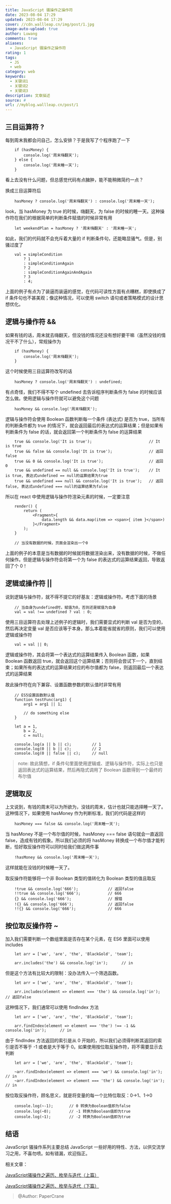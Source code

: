 ```yaml
---
title: JavaScript 骚操作之操作符
date: 2023-08-04 17:29
updated: 2023-08-04 17:29
cover: //cdn.wallleap.cn/img/post/1.jpg
image-auto-upload: true
author: Luwang
comments: true
aliases:
  - JavaScript 骚操作之操作符
rating: 1
tags:
  - JS
  - web
category: web
keywords:
  - 关键词1
  - 关键词2
  - 关键词3
description: 文章描述
source: #
url: //myblog.wallleap.cn/post/1
---
```


## 三目运算符 ?

每到周末我都会问自己，怎么安排？于是我写了个程序跑了一下

```
    if (hasMoney) {
        console.log('周末嗨翻天');
    } else {
        console.log('周末睡一天');
    }
```

看上去没有什么问题，但总感觉代码有点臃肿，能不能稍微简约一点？

换成三目运算符后

```
    hasMoney ? console.log('周末嗨翻天') : console.log('周末睡一天');
```

look，当 hasMoney 为 true 的时候，嗨翻天，为 false 的时候的睡一天。这种操作符在我们的根据简单的判断条件赋值的时候非常有用

```
    let weekendPlan = hasMoney ? '周末嗨翻天' : '周末睡一天';
```

如此，我们的代码就不会充斥着大量的 if 判断条件句，还能略显骚气。但是，别骚过度了

```
    val = simpleCondition
        ? 1
        : simpleConditionAgain
        ? 2
        : simpleConditionAgainAndAgain
        ? 3
        : 4;
```

上面的例子有点为了装逼而装逼的感觉，在代码可读性方面有点糟糕，即使换成了 if 条件句也不甚美观；像这种情况，可以使用 switch 语句或者策略模式的设计思想优化。

## 逻辑与操作符 &&

如果有钱的话，周末就去嗨翻天，但没钱的情况还没有想好要干嘛（虽然没钱的情况干不了什么），常规操作为

```
    if (hasMoney) {
        console.log('周末嗨翻天');
    }
```

这个时候使用三目运算符改写的话

```
    hasMoney ? console.log('周末嗨翻天') : undefined;
```

有点奇怪，我们不得不写个 undefined 去告诉程序判断条件为 false 的时候应该怎么做。使用逻辑与操作符就可以避免这个问题

```
    hasMoney && console.log('周末嗨翻天');
```

逻辑与操作符会使用 Boolean 函数判断每一个条件 (表达式) 是否为 true，当所有的判断条件都为 true 的情况下，就会返回最后的表达式的运算结果；但是如果有判断条件为 false 的话，就会返回第一个判断条件为 false 的运算结果

```
    true && console.log('It is true');                         // It is true
    true && false && console.log('It is true');                // 返回 false
    true && 0 && console.log('It is true');                    // 返回 0
    true && undefined == null && console.log('It is true');    // It is true, 表达式undefined == null的运算结果为true
    true && undefined === null && console.log('It is true');   // 返回 false, 表达式undefined === null的运算结果为false
```

所以在 react 中使用逻辑与操作符渲染元素的时候，一定要注意

```
    render() {
        return (
            <Fragment>{
                data.length && data.map(item => <span>{ item }</span>)
            }</Fragment>
        );
    }

    // 当没有数据的时候，页面会渲染出一个0
```

上面的例子的本意是当有数据的时候就将数据渲染出来，没有数据的时候，不做任何操作。但是逻辑与操作符会将第一个为 false 的表达式的运算结果返回，导致返回了个 0！

## 逻辑或操作符 ||

说到逻辑与操作符，就不得不提它的好基友：逻辑或操作符。考虑下面的场景

```
    // 当自身为undefined时，赋值为0，否则还是赋值为自身
    val = val !== undefined ? val : 0;
```

使用三目运算符去处理上述例子的逻辑时，我们需要显式的判断 val 是否为空的，然后再决定变量 val 是否应该等于本身。那么本着能省就省的原则，我们可以使用逻辑或操作符

```
    val = val || 0;
```

逻辑或操作符，其会将第一个表达式的运算结果传入 Boolean 函数，如果 Boolean 函数返回 true，就会返回这个运算结果；否则将会尝试下一个，直到结束；如果所有的表达式的运算结果对应的布尔值都为 false，则返回最后一个表达式的运算结果

故此操作符在向下兼容、设置函数参数的默认值时非常有用

```
    // ES5设置函数默认值
    function testFunc(arg1) {
        arg1 = arg1 || 1;

        // do something else
    }

    let a = 1,
        b = 2,
        c = null;
    
    console.log(a || b || c);         // 1
    console.log(0 || b || c);         // 2
    console.log(0 || false || c);     // null
```

> note: 故此猜想，if 条件句里面使用逻辑或、逻辑与操作符，实际上也只是返回表达式的运算结果，然后再隐式调用了 Boolean 函数得到一个最终的布尔值

## 逻辑取反

上文说到，有钱的周末可以为所欲为，没钱的周末，估计也就只能选择睡一天了。这种情况下，如果使用 hasMoney 作为判断标准，我们的代码是这样的

```
    hasMoney === false && console.log('周末睡一天');
```

当 hasMoney 不是一个布尔值的时候，hasMoney === false 语句就会一直返回 false，造成有钱的假象。所以我们必须的将 hasMoney 转换成一个布尔值才能判断，恰好取反操作符可以同时给我们做这两件事

```
    !hasMoney && console.log('周末睡一天');
```

这样就能在没钱的时候睡一天了。

取反操作符能够将一个非 Boolean 类型的值转化为 Boolean 类型的值且取反

```
    !true && console.log('666');             // 返回false
    !!true && console.log('666');            // 666
    {} && console.log('666');                // 报错
    !{} && console.log('666');               // 返回false
    !!{} && console.log('666');              // 666
```

## 按位取反操作符 ~

加入我们需要判断一个数组里面是否存在某个元素，在 ES6 里面可以使用 includes

```
    let arr = ['we', 'are', 'the', 'BlackGold', 'team'];

    arr.includes('the') && console.log('in');      // in
```

但是这个方法有比较大的限制：没办法传入一个筛选函数。

```
    let arr = ['we', 'are', 'the', 'BlackGold', 'team'];

    arr.includes(element => element === 'the') && console.log('in');     // 返回false
```

这种情况下，我们通常可以使用 findIndex 方法

```
    let arr = ['we', 'are', 'the', 'BlackGold', 'team'];

    arr.findIndex(element => element === 'the') !== -1 && console.log('in');      // in
```

由于 findIndex 方法返回的索引是从 0 开始的，所以我们必须得判断其返回的索引是否不等于 -1 或者是大于等于 0。如果使用按位取反操作符，将不需要显示去判断

```
    let arr = ['we', 'are', 'the', 'BlackGold', 'team'];

    ~arr.findIndex(element => element === 'we') && console.log('in');      // in
    ~arr.findIndex(element => element === 'the') && console.log('in');      // in
```

按位取反操作符，顾名思义，就是将变量的每一个比特位取反：0->1、1->0

```
    console.log(~-1);       // 0 转换为Boolean值即为false
    console.log(~0);        // -1 转换为Boolean值即为true
    console.log(~1);        // -2 转换为Boolean值即为true
```

## 结语

JavaScript 骚操作系列主要总结 JavaScript 一些好用的特性、方法，以供交流学习之用，不喜勿喷。如有错漏，欢迎指正。

相关文章：

[JavaScript骚操作之遍历、枚举与迭代（上篇）](https://juejin.cn/post/6844903724897271816 "https://juejin.cn/post/6844903724897271816")

[JavaScript骚操作之遍历、枚举与迭代（下篇）](https://juejin.cn/post/6844903731809501197 "https://juejin.cn/post/6844903731809501197")

> @Author: PaperCrane

